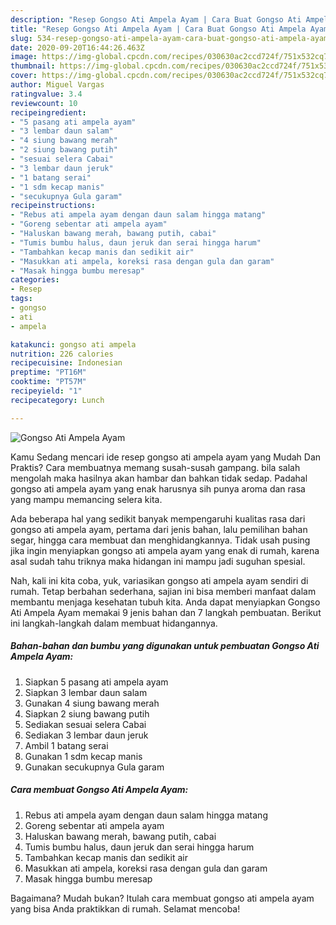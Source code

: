```yaml
---
description: "Resep Gongso Ati Ampela Ayam | Cara Buat Gongso Ati Ampela Ayam Yang Enak Dan Lezat"
title: "Resep Gongso Ati Ampela Ayam | Cara Buat Gongso Ati Ampela Ayam Yang Enak Dan Lezat"
slug: 534-resep-gongso-ati-ampela-ayam-cara-buat-gongso-ati-ampela-ayam-yang-enak-dan-lezat
date: 2020-09-20T16:44:26.463Z
image: https://img-global.cpcdn.com/recipes/030630ac2ccd724f/751x532cq70/gongso-ati-ampela-ayam-foto-resep-utama.jpg
thumbnail: https://img-global.cpcdn.com/recipes/030630ac2ccd724f/751x532cq70/gongso-ati-ampela-ayam-foto-resep-utama.jpg
cover: https://img-global.cpcdn.com/recipes/030630ac2ccd724f/751x532cq70/gongso-ati-ampela-ayam-foto-resep-utama.jpg
author: Miguel Vargas
ratingvalue: 3.4
reviewcount: 10
recipeingredient:
- "5 pasang ati ampela ayam"
- "3 lembar daun salam"
- "4 siung bawang merah"
- "2 siung bawang putih"
- "sesuai selera Cabai"
- "3 lembar daun jeruk"
- "1 batang serai"
- "1 sdm kecap manis"
- "secukupnya Gula garam"
recipeinstructions:
- "Rebus ati ampela ayam dengan daun salam hingga matang"
- "Goreng sebentar ati ampela ayam"
- "Haluskan bawang merah, bawang putih, cabai"
- "Tumis bumbu halus, daun jeruk dan serai hingga harum"
- "Tambahkan kecap manis dan sedikit air"
- "Masukkan ati ampela, koreksi rasa dengan gula dan garam"
- "Masak hingga bumbu meresap"
categories:
- Resep
tags:
- gongso
- ati
- ampela

katakunci: gongso ati ampela 
nutrition: 226 calories
recipecuisine: Indonesian
preptime: "PT16M"
cooktime: "PT57M"
recipeyield: "1"
recipecategory: Lunch

---
```



![Gongso Ati Ampela Ayam](https://img-global.cpcdn.com/recipes/030630ac2ccd724f/751x532cq70/gongso-ati-ampela-ayam-foto-resep-utama.jpg)

Kamu Sedang mencari ide resep gongso ati ampela ayam yang Mudah Dan Praktis? Cara membuatnya memang susah-susah gampang. bila salah mengolah maka hasilnya akan hambar dan bahkan tidak sedap. Padahal gongso ati ampela ayam yang enak harusnya sih punya aroma dan rasa yang mampu memancing selera kita.

Ada beberapa hal yang sedikit banyak mempengaruhi kualitas rasa dari gongso ati ampela ayam, pertama dari jenis bahan, lalu pemilihan bahan segar, hingga cara membuat dan menghidangkannya. Tidak usah pusing jika ingin menyiapkan gongso ati ampela ayam yang enak di rumah, karena asal sudah tahu triknya maka hidangan ini mampu jadi suguhan spesial.




Nah, kali ini kita coba, yuk, variasikan gongso ati ampela ayam sendiri di rumah. Tetap berbahan sederhana, sajian ini bisa memberi manfaat dalam membantu menjaga kesehatan tubuh kita. Anda dapat menyiapkan Gongso Ati Ampela Ayam memakai 9 jenis bahan dan 7 langkah pembuatan. Berikut ini langkah-langkah dalam membuat hidangannya.

<!--inarticleads1-->

##### Bahan-bahan dan bumbu yang digunakan untuk pembuatan Gongso Ati Ampela Ayam:

1. Siapkan 5 pasang ati ampela ayam
1. Siapkan 3 lembar daun salam
1. Gunakan 4 siung bawang merah
1. Siapkan 2 siung bawang putih
1. Sediakan sesuai selera Cabai
1. Sediakan 3 lembar daun jeruk
1. Ambil 1 batang serai
1. Gunakan 1 sdm kecap manis
1. Gunakan secukupnya Gula garam




<!--inarticleads2-->

##### Cara membuat Gongso Ati Ampela Ayam:

1. Rebus ati ampela ayam dengan daun salam hingga matang
1. Goreng sebentar ati ampela ayam
1. Haluskan bawang merah, bawang putih, cabai
1. Tumis bumbu halus, daun jeruk dan serai hingga harum
1. Tambahkan kecap manis dan sedikit air
1. Masukkan ati ampela, koreksi rasa dengan gula dan garam
1. Masak hingga bumbu meresap




Bagaimana? Mudah bukan? Itulah cara membuat gongso ati ampela ayam yang bisa Anda praktikkan di rumah. Selamat mencoba!
